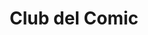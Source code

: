 ---
title: "Club del Comic"
url: /ciudad-autonoma-de-buenos-aires/club-del-comic-montevideo/
shop: Bücher
---